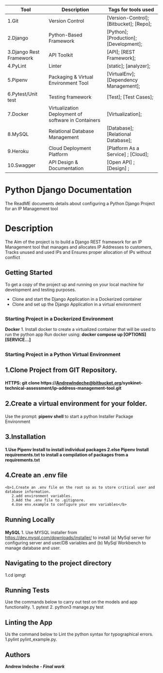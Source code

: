 <!--
The Readme file documents the project description and installation and set up instructions
-->
<!--
Align main heading to the center of the page
-->
| Tool                | Description                    | Tags for tools used                                                                                               |
| ------------------- | ------------------------------ | ---------------------------------------------------------------------------------------------------- |
| 1.Git                  | Version Control | [Version-Control];[Bitbucket]; [Repo];                                                         |
| 2.Django               | Python-Based Framework| [Python]; [Production];[Development];|
| 3.Django Rest Framework| API Toolkit| [API]; [REST Framework];|
| 4.PyLint               | Linter   | [static]; [analyzer];|
| 5.Pipenv               | Packaging & Virtual Environment Tool| [VirtualEnv]; [Dependency Management];|
| 6.Pytest/Unit test     | Testing framework| [Test]; [Test Cases];|
| 7.Docker               | Virtualization Deployment of software in Containers | [Virtualization];|
| 8.MySQL                | Relational Database Management | [Database]; [Relational Database];|
| 9.Heroku               | Cloud Deployment Platform | [Platform As a Service] ; [Cloud];| 
| 10.Swagger             | API Design & Documentation | [Open API] ; [Design] ; |


<div align="left">

<h1>Python Django Documentation</h1> 

<p>The ReadME documents details about configuring a Python Django Project for an IP Management tool</p>

<!-- Badges -->
## <h1> Description</h1>
<p>The Aim of the project is to build a Django REST framework for an IP Management tool that manages and allocates IP Addresses to customers, Tracks unused and used IPs and Ensures proper allocation of IPs without conflict</p>

<!-- Getting Started -->
## <h2><b>Getting Started</b></h2>
<p>To get a copy of the project up and running on your local machine for development and testing purposes.</p> 
<ul>
<li>Clone and start the Django Application in a Dockerized container</li>
<li>Clone and set up the Django Application in a virtual environment </li>
</ul>

## <h3>Starting Project in a Dockerized Environment</h3>
  <b>Docker</b>
      1. Install docker to create a virtualized container that will be used to run the python app
       Run docker using: <b>docker compose up [OPTIONS] [SERVICE...]</b>

## <h3>Starting Project in a Python Virtual Environment</h3>

## <p>1.Clone Project from GIT Repository.</p>
<b><p>HTTPS: git clone https://AndrewIndeche@bitbucket.org/syokinet-technical-assessment/ip-address-management-tool.git</p></b>

## <p>2.Create a virtual environment for your folder.</p>
<p>Use the prompt: <b>pipenv shell</b> to start a python Installer Package Environment</p>

<!-- Installation -->
## <p>3.Installation</p>
<b>1.Use Pipenv Install <package> to install individual packages
  2.else Pipenv Install requirements.txt to install a compilation of packages from a requirements.txt </b>

 <!-- Create .env --> 
 ## <p>4.Create an .env file</p>
    <b>1.Create an .env file on the root so as to store critical user and database information.
       2.add environment variables.
       3.Add the .env file to .gitignore.
       4.Use env.example to configure your env variables</b>
<!-- Run Locally -->
## <p> Running Locally</p>
   <b>MySQL</b>
      1. Use MYSQL installer from https://dev.mysql.com/downloads/installer/ to install 
      (a) MySql server for configuring server and user/DB variables and (b) MySql Workbench to manage database and user.
<!-- Navigating to the project Directory/Folder -->
<h2>Navigating to the project directory</h2>

  1.cd ipmgt
<!-- Running Tests on the Application -->
<h2>Running Tests</h2>
  Use the commands below to carry out test on the models and app functionality.
  1. pytest
  2. python3 manage.py test

<!-- Linting the Application -->
<h2>Linting the App</h2>
Us the command below to Lint the python syntax for typographical errors.
 1.pylint pylint_example.py.
<br>

## <h2>Authors</h2>
<b>Andrew Indeche - *Final work* </b> 